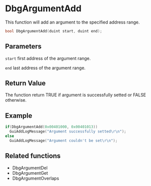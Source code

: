   # DbgArgumentAdd

This function will add an argument to the specified address range.

```c++
bool DbgArgumentAdd(duint start, duint end);
```

## Parameters

`start` first address of the argument range.

`end` last address of the argument range.

## Return Value

The function return TRUE if argument is successfully setted or FALSE otherwise.

## Example

```c++
if(DbgArgumentAdd(0x00401000, 0x00401013))
  GuiAddLogMessage("Argument successfully setted\r\n");
else
  GuiAddLogMessage("Argument couldn't be set\r\n");
```

## Related functions

- DbgArgumentDel
- DbgArgumentGet
- DbgArgumentOverlaps
